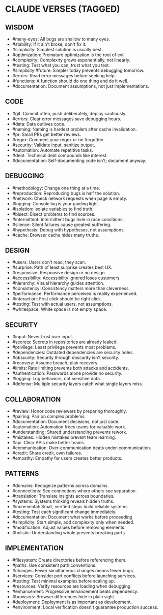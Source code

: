 # CLAUDE VERSES (TAGGED)

## WISDOM
- #many-eyes: All bugs are shallow to many eyes.
- #stability: If it ain't broke, don't fix it.
- #simplicity: Simplest solution is usually best.
- #optimization: Premature optimization is the root of evil.
- #complexity: Complexity grows exponentially, not linearly.
- #testing: Test what you can, trust what you test.
- #simplicity #future: Simpler today prevents debugging tomorrow.
- #errors: Read error messages before seeking help.
- #functions: A function should do one thing and do it well.
- #documentation: Document assumptions, not just implementations.

## CODE
- #git: Commit often, push deliberately, deploy cautiously.
- #errors: Clear error messages save debugging hours.
- #data: Data outlives code.
- #naming: Naming is hardest problem after cache invalidation.
- #pr: Small PRs get better reviews.
- #regex: Comment your regex or be forgotten.
- #security: Validate input, sanitize output.
- #automation: Automate repetitive tasks.
- #debt: Technical debt compounds like interest.
- #documentation: Self-documenting code isn't; document anyway.

## DEBUGGING
- #methodology: Change one thing at a time.
- #reproduction: Reproducing bugs is half the solution.
- #network: Check network requests when page is empty.
- #logging: Console.log is your guiding light.
- #isolation: Isolate variables to find truth.
- #bisect: Bisect problems to find sources.
- #intermittent: Intermittent bugs hide in race conditions.
- #silence: Silent failures cause greatest suffering.
- #hypothesis: Debug with hypotheses, not assumptions.
- #cache: Browser cache hides many truths.

## DESIGN
- #users: Users don't read, they scan.
- #surprise: Path of least surprise creates best UX.
- #responsive: Responsive design or no design.
- #accessibility: Accessibility ignored loses customers.
- #hierarchy: Visual hierarchy guides attention.
- #consistency: Consistency matters more than cleverness.
- #performance: Performance perceived is reality experienced.
- #interaction: First click should be right click.
- #testing: Test with actual users, not assumptions.
- #whitespace: White space is not empty space.

## SECURITY
- #input: Never trust user input.
- #secrets: Secrets in repositories are already leaked.
- #privilege: Least privilege prevents most problems.
- #dependencies: Outdated dependencies are security holes.
- #obscurity: Security through obscurity isn't security.
- #recovery: Assume breach, plan recovery.
- #limits: Rate limiting prevents both attacks and accidents.
- #authentication: Passwords alone provide no security.
- #logging: Log behaviors, not sensitive data.
- #defense: Multiple security layers catch what single layers miss.

## COLLABORATION
- #review: Honor code reviewers by preparing thoroughly.
- #pairing: Pair on complex problems.
- #documentation: Document decisions, not just code.
- #automation: Automation frees teams for valuable work.
- #understanding: Shared understanding prevents rework.
- #mistakes: Hidden mistakes prevent team learning.
- #api: Clear APIs make better teams.
- #communication: Over-communication beats under-communication.
- #credit: Share credit, own failures.
- #empathy: Empathy for users creates better products.

## PATTERNS
- #domains: Recognize patterns across domains.
- #connections: See connections where others see separation.
- #translation: Translate insights across boundaries.
- #systems: Systems thinking reveals hidden truths.
- #incremental: Small, verified steps build reliable systems.
- #testing: Test each significant change immediately.
- #documentation: Document what works before proceeding.
- #simplicity: Start simple, add complexity only when needed.
- #modification: Adjust values before removing elements.
- #holistic: Understanding whole prevents breaking parts.

## IMPLEMENTATION
- #filesystem: Create directories before referencing them.
- #paths: Use consistent path conventions.
- #changes: Fewer simultaneous changes means fewer bugs.
- #services: Consider port conflicts before launching services.
- #testing: Test minimal examples before scaling up.
- #resources: Verify resources are loading when debugging.
- #enhancement: Progressive enhancement beats dependency.
- #browsers: Browser differences hide in plain sight.
- #deployment: Deployment is as important as development.
- #environment: Local verification doesn't guarantee production success.